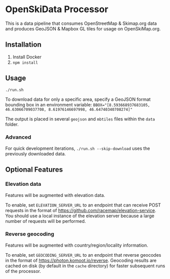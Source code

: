 # OpenSkiData Processor

This is a data pipeline that consumes OpenStreetMap & Skimap.org data and produces GeoJSON & Mapbox GL tiles for usage on OpenSkiMap.org.

## Installation

1. Install Docker
2. `npm install`

## Usage

`./run.sh`

To download data for only a specific area, specify a GeoJSON format bounding box in an environment variable: `BBOX="[8.593668937683105, 46.63066709037708, 8.61976146697998, 46.64740340708274]"`

The output is placed in several `geojson` and `mbtiles` files within the `data` folder.

### Advanced

For quick development iterations, `./run.sh --skip-download` uses the previously downloaded data.

## Optional Features

### Elevation data

Features will be augmented with elevation data.

To enable, set `ELEVATION_SERVER_URL` to an endpoint that can receive POST requests in the format of https://github.com/racemap/elevation-service.
You should use a local instance of the elevation server because a large number of requests will be performed.

### Reverse geocoding

Features will be augmented with country/region/locality information.

To enable, set `GEOCODING_SERVER_URL` to an endpoint that reverse geocodes in the format of https://photon.komoot.io/reverse. Geocoding results are cached on disk (by default in the `cache` directory) for faster subsequent runs of the processor.
